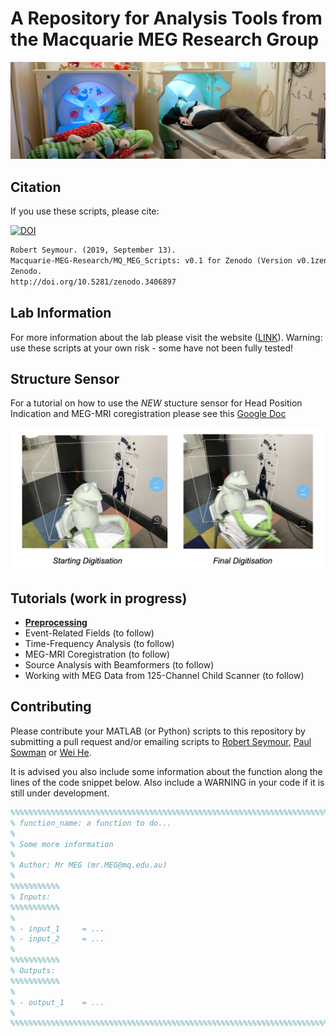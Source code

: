 # A Repository for Analysis Tools from the Macquarie MEG Research Group

![MEG_banner_Paul-wright.gif](/docs/MEG_banner_Paul-wright.gif)

## Citation

If you use these scripts, please cite:

[![DOI](https://zenodo.org/badge/176198353.svg)](https://zenodo.org/badge/latestdoi/176198353)
```markdown
Robert Seymour. (2019, September 13). 
Macquarie-MEG-Research/MQ_MEG_Scripts: v0.1 for Zenodo (Version v0.1zenodo). 
Zenodo. 
http://doi.org/10.5281/zenodo.3406897
```

## Lab Information

For more information about the lab please visit the website ([LINK](https://www.mq.edu.au/research/research-centres-groups-and-facilities/healthy-people/facilities/meg)). Warning: use these scripts at your own risk - some have not been fully tested!

## Structure Sensor

For a tutorial on how to use the *NEW* stucture sensor for Head Position Indication and MEG-MRI coregistration please see this [Google Doc](https://docs.google.com/document/d/1X0Zwd958qo37L4HHoe1UL_K_kgUm_4xULtEzGmpH_nY/edit?usp=sharing)

![kermit](/docs/kermet_ipad.png)

## Tutorials (work in progress)

- **[Preprocessing](https://macquarie-meg-research.github.io/MQ_MEG_Scripts/docs/mq_preprocessing_example.html)**
- Event-Related Fields (to follow)
- Time-Frequency Analysis (to follow)
- MEG-MRI Coregistration (to follow)
- Source Analysis with Beamformers (to follow)
- Working with MEG Data from 125-Channel Child Scanner (to follow)

## Contributing

Please contribute your MATLAB (or Python) scripts to this repository by submitting a pull request and/or emailing scripts to [Robert Seymour](mailto:robert.seymour@mq.edu.au), [Paul Sowman](mailto:paul.sowman@mq.edu.au) or [Wei He](mailto:wei.he@mq.edu.au). 

It is advised you also include some information about the function along the lines of the code snippet below. Also include a WARNING in your code if it is still under development.

```matlab
%%%%%%%%%%%%%%%%%%%%%%%%%%%%%%%%%%%%%%%%%%%%%%%%%%%%%%%%%%%%%%%%%%%%%%%%%%%%%%%%%%%
% function_name: a function to do...
%
% Some more information
%
% Author: Mr MEG (mr.MEG@mq.edu.au)
%
%%%%%%%%%%%
% Inputs:
%%%%%%%%%%%
%
% - input_1     = ...
% - input_2     = ...
%
%%%%%%%%%%%
% Outputs:
%%%%%%%%%%%
%
% - output_1    = ...
%
%%%%%%%%%%%%%%%%%%%%%%%%%%%%%%%%%%%%%%%%%%%%%%%%%%%%%%%%%%%%%%%%%%%%%%%%%%%%%%%%%%%
```
